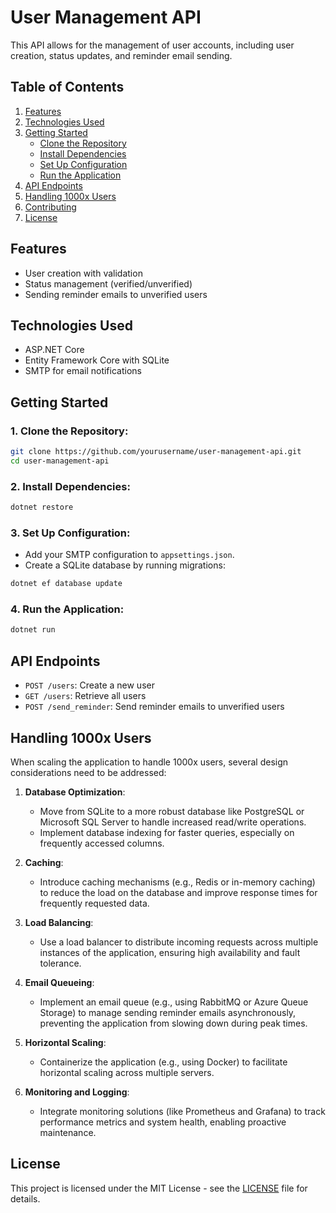 # User Management API

This API allows for the management of user accounts, including user creation, status updates, and reminder email sending.

## Table of Contents
1. [Features](#features)
2. [Technologies Used](#technologies-used)
3. [Getting Started](#getting-started)
   - [Clone the Repository](#clone-the-repository)
   - [Install Dependencies](#install-dependencies)
   - [Set Up Configuration](#set-up-configuration)
   - [Run the Application](#run-the-application)
4. [API Endpoints](#api-endpoints)
5. [Handling 1000x Users](#handling-1000x-users)
6. [Contributing](#contributing)
7. [License](#license)

## Features
- User creation with validation
- Status management (verified/unverified)
- Sending reminder emails to unverified users

## Technologies Used
- ASP.NET Core
- Entity Framework Core with SQLite
- SMTP for email notifications

## Getting Started

### 1. Clone the Repository:
```bash
git clone https://github.com/yourusername/user-management-api.git
cd user-management-api
```

### 2. Install Dependencies:
```bash
dotnet restore
```

### 3. Set Up Configuration:
- Add your SMTP configuration to `appsettings.json`.
- Create a SQLite database by running migrations:
```bash
dotnet ef database update
```

### 4. Run the Application:
```bash
dotnet run
```

## API Endpoints
- `POST /users`: Create a new user
- `GET /users`: Retrieve all users
- `POST /send_reminder`: Send reminder emails to unverified users

## Handling 1000x Users

When scaling the application to handle 1000x users, several design considerations need to be addressed:

1. **Database Optimization**: 
   - Move from SQLite to a more robust database like PostgreSQL or Microsoft SQL Server to handle increased read/write operations.
   - Implement database indexing for faster queries, especially on frequently accessed columns.

2. **Caching**: 
   - Introduce caching mechanisms (e.g., Redis or in-memory caching) to reduce the load on the database and improve response times for frequently requested data.

3. **Load Balancing**:
   - Use a load balancer to distribute incoming requests across multiple instances of the application, ensuring high availability and fault tolerance.

4. **Email Queueing**:
   - Implement an email queue (e.g., using RabbitMQ or Azure Queue Storage) to manage sending reminder emails asynchronously, preventing the application from slowing down during peak times.

5. **Horizontal Scaling**:
   - Containerize the application (e.g., using Docker) to facilitate horizontal scaling across multiple servers.

6. **Monitoring and Logging**:
   - Integrate monitoring solutions (like Prometheus and Grafana) to track performance metrics and system health, enabling proactive maintenance.

## License
This project is licensed under the MIT License - see the [LICENSE](LICENSE) file for details.
